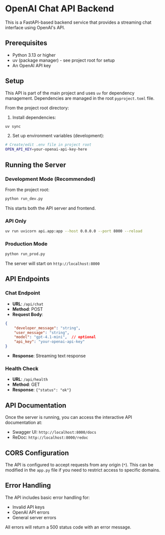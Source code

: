 # OpenAI Chat API Backend

This is a FastAPI-based backend service that provides a streaming chat interface using OpenAI's API.

## Prerequisites

- Python 3.13 or higher
- uv (package manager) - see project root for setup
- An OpenAI API key

## Setup

This API is part of the main project and uses `uv` for dependency management. Dependencies are managed in the root `pyproject.toml` file.

From the project root directory:

1. Install dependencies:
```bash
uv sync
```

2. Set up environment variables (development):
```bash
# Create/edit .env file in project root
OPEN_API_KEY=your-openai-api-key-here
```

## Running the Server

### Development Mode (Recommended)
From the project root:
```bash
python run_dev.py
```
This starts both the API server and frontend.

### API Only
```bash
uv run uvicorn api.app:app --host 0.0.0.0 --port 8000 --reload
```

### Production Mode
```bash
python run_prod.py
```

The server will start on `http://localhost:8000`

## API Endpoints

### Chat Endpoint
- **URL**: `/api/chat`
- **Method**: POST
- **Request Body**:
```json
{
    "developer_message": "string",
    "user_message": "string",
    "model": "gpt-4.1-mini",  // optional
    "api_key": "your-openai-api-key"
}
```
- **Response**: Streaming text response

### Health Check
- **URL**: `/api/health`
- **Method**: GET
- **Response**: `{"status": "ok"}`

## API Documentation

Once the server is running, you can access the interactive API documentation at:
- Swagger UI: `http://localhost:8000/docs`
- ReDoc: `http://localhost:8000/redoc`

## CORS Configuration

The API is configured to accept requests from any origin (`*`). This can be modified in the `app.py` file if you need to restrict access to specific domains.

## Error Handling

The API includes basic error handling for:
- Invalid API keys
- OpenAI API errors
- General server errors

All errors will return a 500 status code with an error message. 
